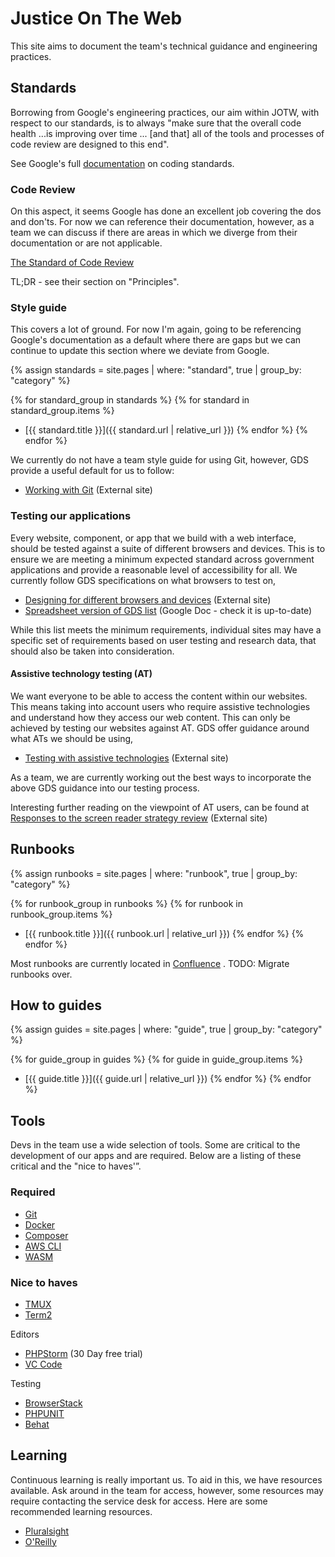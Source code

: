 # Justice On The Web
This site aims to document the team's technical guidance and engineering practices.

## Standards
Borrowing from Google's engineering practices, our aim within JOTW, with respect to our standards, is to always "make sure that the overall code health ...is improving over time ... [and that] all of the tools and processes of code review are designed to this end".

See Google's full [documentation](https://google.github.io/eng-practices/review/reviewer/standard.html) on coding standards.

### Code Review
On this aspect, it seems Google has done an excellent job covering the dos and don'ts. For now we can reference their documentation, however, as a team we can discuss if there are areas in which we diverge from their documentation or are not applicable.

[The Standard of Code Review](https://google.github.io/eng-practices/review/reviewer/standard.html)

TL;DR - see their section on "Principles".

### Style guide
This covers a lot of ground. For now I'm again, going to be referencing Google's documentation as a default where there are gaps but we can continue to update this section where we deviate from Google.

{% assign standards = site.pages
  | where: "standard", true
  | group_by: "category" %}

{% for standard_group in standards %}
{% for standard in standard_group.items %}
* [{{ standard.title }}]({{ standard.url | relative_url }})
{% endfor %}
{% endfor %}

We currently do not have a team style guide for using Git, however, GDS provide a useful default for us to follow:
* [Working with Git](https://gds-way.cloudapps.digital/standards/source-code.html#working-with-git) (External site)

### Testing our applications
Every website, component, or app that we build with a web interface, should be tested against a suite of different browsers and devices. This is to ensure we are meeting a minimum expected standard across government applications and provide a reasonable level of accessibility for all. We currently follow GDS specifications on what browsers to test on,

* [Designing for different browsers and devices](https://www.gov.uk/service-manual/technology/designing-for-different-browsers-and-devices) (External site)
* [Spreadsheet version of GDS list](https://docs.google.com/spreadsheets/d/1zGvXsgNIoMhynFtUV-WS0lqq5QNGY9mIWBzJ3dbIPfI/edit#gid=0) (Google Doc - check it is up-to-date)

While this list meets the minimum requirements, individual sites may have a specific set of requirements based on user testing and research data, that should also be taken into consideration.

#### Assistive technology testing (AT)
We want everyone to be able to access the content within our websites. This means taking into account users who require assistive technologies and understand how they access our web content. This can only be achieved by testing our websites against AT. GDS offer guidance around what ATs we should be using,

* [Testing with assistive technologies](https://www.gov.uk/service-manual/technology/testing-with-assistive-technologies) (External site)

As a team, we are currently working out the best ways to incorporate the above GDS guidance into our testing process.

Interesting further reading on the viewpoint of AT users, can be found at [Responses to the screen reader strategy review](https://heydonworks.com/article/responses-to-the-screen-reader-strategy-survey/) (External site)

## Runbooks
{% assign runbooks = site.pages
  | where: "runbook", true
  | group_by: "category" %}

{% for runbook_group in runbooks %}
{% for runbook in runbook_group.items %}
* [{{ runbook.title }}]({{ runbook.url | relative_url }})
{% endfor %}
{% endfor %}

Most runbooks are currently located in [Confluence](https://dsdmoj.atlassian.net/wiki/spaces/JOWJ/pages/1482326465/WordPress+Sites+Runbook) . TODO: Migrate runbooks over.

## How to guides
{% assign guides = site.pages
  | where: "guide", true
  | group_by: "category" %}

{% for guide_group in guides %}
{% for guide in guide_group.items %}
* [{{ guide.title }}]({{ guide.url | relative_url }})
{% endfor %}
{% endfor %}

## Tools
Devs in the team use a wide selection of tools. Some are critical to the development of our apps and are required. Below are a listing of these critical and the "nice to haves'”.

### Required
* [Git](https://git-scm.com/)
* [Docker](https://www.docker.com/)
* [Composer](https://getcomposer.org/)
* [AWS CLI](https://aws.amazon.com/cli/)
* [WASM](https://github.com/ministryofjustice/wasm)

### Nice to haves
* [TMUX](https://github.com/tmux/tmux/wiki)
* [Term2](https://www.iterm2.com/)

Editors
* [PHPStorm](https://www.jetbrains.com/phpstorm/) (30 Day free trial)
* [VC Code](https://code.visualstudio.com/)

Testing
* [BrowserStack](https://www.browserstack.com/)
* [PHPUNIT](https://phpunit.de/)
* [Behat](https://docs.behat.org/en/latest/)

## Learning
Continuous learning is really important us. To aid in this, we have resources available. Ask around in the team for access, however, some resources may require contacting the service desk for access. Here are some recommended learning resources.

* [Pluralsight](https://www.pluralsight.com/)
* [O'Reilly](https://www.oreilly.com/)
